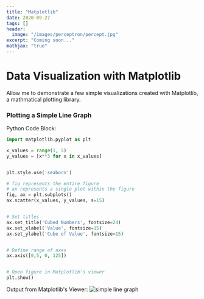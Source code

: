 ```yaml
---
title: "Matplotlib"
date: 2020-09-27
tags: []
header:
  image: "/images/perceptron/percept.jpg"
excerpt: "Coming soon..."
mathjax: "true"
---
```


# Data Visualization with Matplotlib

Allow me to demonstrate a few simple visualizations created with Matplotlib,
a mathmatical plotting library. 

### Plotting a Simple Line Graph

Python Code Block:
```python
import matplotlib.pyplot as plt

x_values = range(1, 5)
y_values = [x**3 for x in x_values]


plt.style.use('seaborn')

# fig represents the entire figure
# ax represents a single plot within the figure
fig, ax = plt.subplots()
ax.scatter(x_values, y_values, s=15)


# Set titles
ax.set_title('Cubed Numbers', fontsize=24)
ax.set_xlabel('Value', fontsize=15)
ax.set_ylabel('Cube of Value', fontsize=15)


# Define range of axes
ax.axis([0,5, 0, 125])


# Open figure in Matplotlib's viewer
plt.show()
```

Output from Matplotlib's Viewer:
<img src="{{ site.url }}{{ site.baseurl }}/images/2020-09-27-matplotlib/cubes.png" alt="simple line graph">

